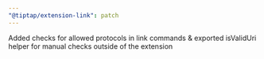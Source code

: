 ```yaml
---
"@tiptap/extension-link": patch
---
```


Added checks for allowed protocols in link commands & exported isValidUri helper for manual checks outside of the extension
